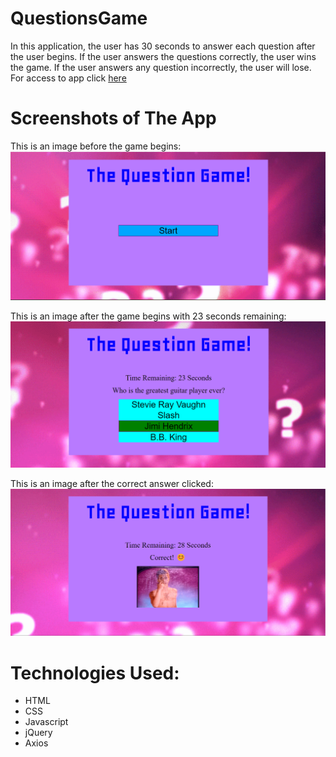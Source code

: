 # QuestionsGame
In this application, the user has 30 seconds to answer each question after the user begins.
If the user answers the questions correctly, the user wins the game. If the user answers any question incorrectly, the user will lose. For access to app click [here](https://ausar1989.github.io/QuestionsGame/)

# Screenshots of The App
This is an image before the game begins:
![trivia1](assets/images/questionsGame1.png)

This is an image after the game begins with 23 seconds remaining:
![trivia2](assets/images/questionsGame2.png)

This is an image after the correct answer clicked:
![trivia3](assets/images/questionsGame3.png)

# Technologies Used:
- HTML
- CSS
- Javascript
- jQuery
- Axios